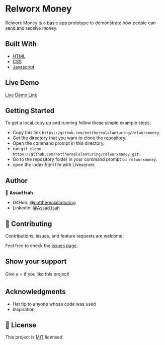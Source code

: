 # Relworx Money

Relworx Money is a basic app prototype to demonstrate how people can send and receive money.

## Built With

- [HTML](https://html.spec.whatwg.org/)
- [CSS](https://www.w3.org/Style/CSS/Overview.en.html)
- [Javascript](http://www.ecma-international.org/publications-and-standards/standards/ecma-262/)

## Live Demo

[Live Demo Link](https://relxmoney.netlify.app/)

## Getting Started

To get a local copy up and running follow these simple example steps.

- Copy this link `https://github.com/nottherealalanturing/relworxmoney`.
- Get the directory that you want to clone the repository.
- Open the command prompt in this directory.
- run `git clone https://github.com/nottherealalanturing/relworxmoney.git`.
- Go to the repository folder in your command prompt `cd relworxmoney`.
- open the index.html file with Liveserver.

## Author

👤 **Assad Isah**

- GitHub: [@nottherealalanturing](https://github.com/nottherealalanturing)
- LinkedIn: [@Assad Isah](https://www.linkedin.com/in/assadisah)

## 🤝 Contributing

Contributions, issues, and feature requests are welcome!

Feel free to check the [issues page](../../issues/).

## Show your support

Give a ⭐️ if you like this project!

## Acknowledgments


- Hat tip to anyone whose code was used
- Inspiration

## 📝 License

This project is [MIT](./MIT.md) licensed.
